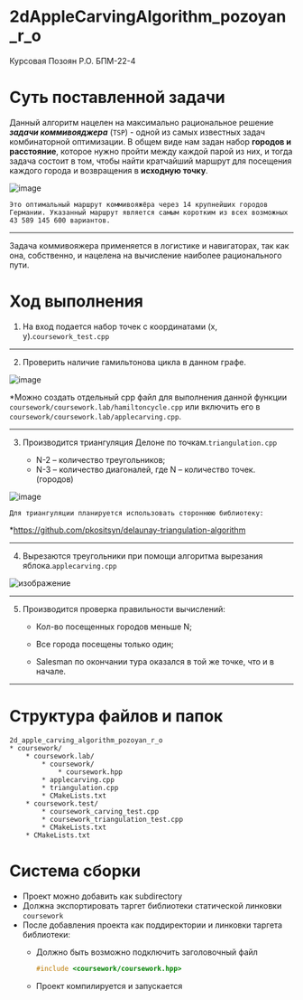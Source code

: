 # 2dAppleCarvingAlgorithm_pozoyan_r_o
Курсовая Позоян Р.О. БПМ-22-4
# Суть поставленной задачи
Данный алгоритм нацелен на максимально рациональное решение ***задачи коммивояджера*** (`TSP`) - одной из самых известных задач комбинаторной оптимизации.  В общем виде нам
задан набор **городов и расстояние**, которое нужно пройти между
каждой парой из них, и тогда задача состоит в том, чтобы найти
кратчайший маршрут для посещения каждого города и возвращения в
**исходную точку**.

![image](https://user-images.githubusercontent.com/114441417/234412415-f68b680a-ae8c-4df9-aa9a-cf3af424305e.png)

`Это оптимальный маршрут коммивояжёра через 14 крупнейших городов Германии. Указанный маршрут является самым коротким из всех возможных 43 589 145 600 вариантов.`

___

Задача коммивояжера применяется в логистике и навигаторах, так как она, собственно, и нацелена на вычисление наиболее рационального пути.

# Ход выполнения
1. На вход подается набор точек с координатами (x, y).`coursework_test.cpp` 

____

2. Проверить наличие гамильтонова цикла в данном графе.

![image](https://user-images.githubusercontent.com/114441417/234550286-f38d0e93-39c2-426d-b264-aab14819671a.png)

*Можно создать отдельный cpp файл для выполнения данной функции  ``coursework/coursework.lab/hamiltoncycle.cpp`` или включить его в ``coursework/coursework.lab/applecarving.cpp``.
____

3. Производится триангуляция Делоне по точкам.`triangulation.cpp`

	* N-2 – количество треугольников;
	* N-3 – количество диагоналей, где N – количество точек. (городов)

![image](https://user-images.githubusercontent.com/114441417/235088195-26ce45de-0e0e-4a26-94e1-2c031b190224.png)

```Для триангуляции планируется использовать стороннюю библиотеку:```

*https://github.com/pkositsyn/delaunay-triangulation-algorithm

____

4. Вырезаются треугольники при помощи алгоритма вырезания яблока.`applecarving.cpp`

![изображение](https://user-images.githubusercontent.com/114441417/234394583-3c641136-4d47-4482-bf03-452b2b0e2d31.png)

____

5. Производится проверка правильности вычислений:

	* Кол-во посещенных городов меньше N;

	* Все города посещены только один;

	* Salesman по окончании тура оказался в той же точке, что и в начале.

____

# Структура файлов и папок
```
2d_apple_carving_algorithm_pozoyan_r_o
* coursework/
	* coursework.lab/
		* coursework/
			* coursework.hpp
		* applecarving.cpp
		* triangulation.cpp
		* CMakeLists.txt	
	* coursework.test/
		* coursework_carving_test.cpp
		* coursework_triangulation_test.cpp
		* CMakeLists.txt
	* CMakeLists.txt
```
# Система сборки

- Проект можно добавить как subdirectory
- Должна экспортировать таргет библиотеки статической линковки `coursework`
- После добавления проекта как поддиректории и линковки таргета библиотеки:
	- Должно быть возможно подключить заголовочный файл

		```c++
		#include <coursework/coursework.hpp>
		```
	- Проект компилируется и запускается

 
